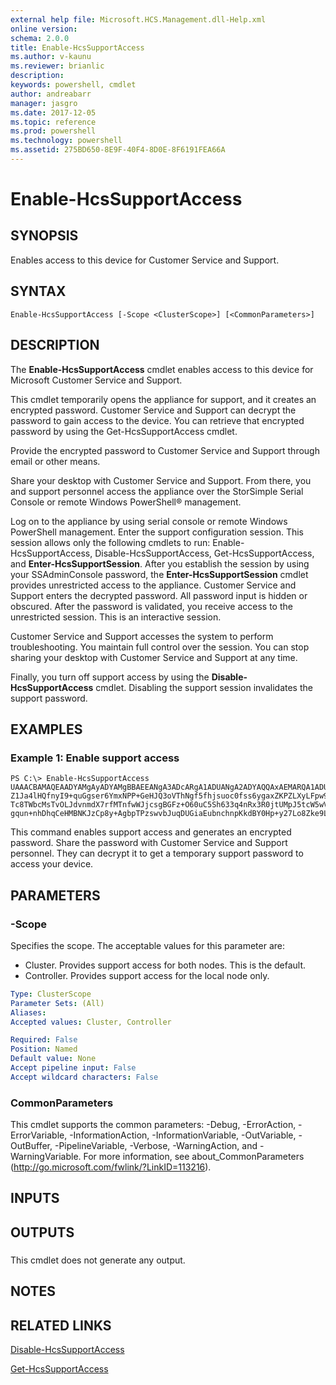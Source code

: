 ```yaml
---
external help file: Microsoft.HCS.Management.dll-Help.xml
online version: 
schema: 2.0.0
title: Enable-HcsSupportAccess
ms.author: v-kaunu
ms.reviewer: brianlic
description: 
keywords: powershell, cmdlet
author: andreabarr
manager: jasgro
ms.date: 2017-12-05
ms.topic: reference
ms.prod: powershell
ms.technology: powershell
ms.assetid: 275BD650-8E9F-40F4-8D0E-8F6191FEA66A
---
```


# Enable-HcsSupportAccess

## SYNOPSIS
Enables access to this device for Customer Service and Support.

## SYNTAX

```
Enable-HcsSupportAccess [-Scope <ClusterScope>] [<CommonParameters>]
```

## DESCRIPTION
The **Enable-HcsSupportAccess** cmdlet enables access to this device for Microsoft Customer Service and Support.

This cmdlet temporarily opens the appliance for support, and it creates an encrypted password.
Customer Service and Support can decrypt the password to gain access to the device.
You can retrieve that encrypted password by using the Get-HcsSupportAccess cmdlet.

Provide the encrypted password to Customer Service and Support through email or other means.

Share your desktop with Customer Service and Support.
From there, you and support personnel access the appliance over the StorSimple Serial Console or remote Windows PowerShell® management.

Log on to the appliance by using serial console or remote Windows PowerShell management.
Enter the support configuration session.
This session allows only the following cmdlets to run: Enable-HcsSupportAccess, Disable-HcsSupportAccess, Get-HcsSupportAccess, and **Enter-HcsSupportSession**.
After you establish the session by using your SSAdminConsole password, the **Enter-HcsSupportSession** cmdlet provides unrestricted access to the appliance.
Customer Service and Support enters the decrypted password.
All password input is hidden or obscured.
After the password is validated, you receive access to the unrestricted session.
This is an interactive session.

Customer Service and Support accesses the system to perform troubleshooting.
You maintain full control over the session.
You can stop sharing your desktop with Customer Service and Support at any time.

Finally, you turn off support access by using the **Disable-HcsSupportAccess** cmdlet.
Disabling the support session invalidates the support password.

## EXAMPLES

### Example 1: Enable support access
```
PS C:\> Enable-HcsSupportAccess
UAAACBAMAQEAADYAMgAyADYAMgBBAEEANgA3ADcARgA1ADUANgA2ADYAQQAxAEMARQA1ADUAQQAyADcANgAwADkARQAyADgANgBDADAAMgBBAEYANIGbnvh
Z1Ja4lHQfnyI9+quGgser6YmxNPP+GeHJQ3oVThNgf5fhjsuoc0fss6ygaxZKPZLXyLFpw93YMeTp90+sbuEr1yh26cmjZHUwW70aZLNtJ6svqYIvdasW0v
Tc8TWbcMsTvOLJdvnmdX7rfMTnfwWJjcsgBGFz+O60uC5Sh633q4nRx3R0jtUMpJ5tcW5wVmHKfFX4OpaPLS9jJ+IrrlBP+EajW655qktkKdqk0EbcNCXck
gqun+nhDhqCeHMBNKJzCp8y+AgbpTPzswvbJuqDUGiaEubnchnpKkdBY0Hp+y27Lo8Zke9LuYu+RzzGsEmW1DEpyZvgQA/ynw==
```

This command enables support access and generates an encrypted password.
Share the password with Customer Service and Support personnel.
They can decrypt it to get a temporary support password to access your device.

## PARAMETERS

### -Scope
Specifies the scope.
The acceptable values for this parameter are:

- Cluster.
Provides support access for both nodes.
This is the default. 
- Controller.
Provides support access for the local node only.

```yaml
Type: ClusterScope
Parameter Sets: (All)
Aliases: 
Accepted values: Cluster, Controller

Required: False
Position: Named
Default value: None
Accept pipeline input: False
Accept wildcard characters: False
```

### CommonParameters
This cmdlet supports the common parameters: -Debug, -ErrorAction, -ErrorVariable, -InformationAction, -InformationVariable, -OutVariable, -OutBuffer, -PipelineVariable, -Verbose, -WarningAction, and -WarningVariable. For more information, see about_CommonParameters (http://go.microsoft.com/fwlink/?LinkID=113216).

## INPUTS

## OUTPUTS

###  
This cmdlet does not generate any output.

## NOTES

## RELATED LINKS

[Disable-HcsSupportAccess](./Disable-HcsSupportAccess.md)

[Get-HcsSupportAccess](./Get-HcsSupportAccess.md)

